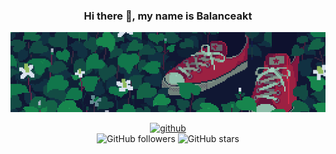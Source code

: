 <div align="center">
  <h3>Hi there 👋, my name is Balanceakt</h3>

  ![Programming Animation](https://github.com/Balanceakt/Balanceakt/blob/main/gitprofile.gif)

  [<img src='https://cdn.jsdelivr.net/npm/simple-icons@3.0.1/icons/github.svg' alt='github' height='40'>](https://github.com/Balanceakt)  
  ![GitHub followers](https://img.shields.io/github/followers/Balanceakt?label=Followers&style=social)
  ![GitHub stars](https://img.shields.io/github/stars/Balanceakt?label=Stars&style=social)
</div>
